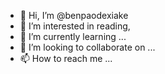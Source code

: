 - 👋 Hi, I’m @benpaodexiake
- 👀 I’m interested in reading, 
- 🌱 I’m currently learning ...
- 💞️ I’m looking to collaborate on ...
- 📫 How to reach me ...

<!---
benpaodexiake/benpaodexiake is a ✨ special ✨ repository because its `README.md` (this file) appears on your GitHub profile.
You can click the Preview link to take a look at your changes.
--->
